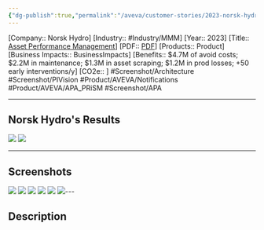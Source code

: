 ```yaml
---
{"dg-publish":true,"permalink":"/aveva/customer-stories/2023-norsk-hydro-asset-performance-management/","dgPassFrontmatter":true}
---
```


[Company:: Norsk Hydro]
[Industry:: #Industry/MMM]
[Year:: 2023]
[Title:: [Asset Performance Management](Homepage%20Example.md)]
[PDF:: [PDF](Homepage%20Example.md)]
[Products:: Product]
[Business Impacts:: BusinessImpacts]
[Benefits:: $4.7M of avoid costs; $2.2M in maintenance; $1.3M in asset scraping; $1.2M in prod losses; +50 early interventions/y]
[CO2e:: ]
#Screenshot/Architecture  #Screenshot/PIVision #Product/AVEVA/Notifications #Product/AVEVA/APA_PRiSM #Screenshot/APA

---
## Norsk Hydro's Results
![](https://i.imgur.com/RemOxUa.png)
![](https://i.imgur.com/Wqgphkq.png)

---
## Screenshots
![](https://i.imgur.com/1CmLbnk.png)
![](https://i.imgur.com/ukNGbsi.png)
![](https://i.imgur.com/dudJM5o.png)
![](https://i.imgur.com/tfEnwi7.png)
![](https://i.imgur.com/pWeps7N.png)
![](https://i.imgur.com/rtvAPnW.png)---
## Description